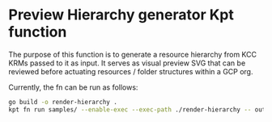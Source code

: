 # Preview Hierarchy generator Kpt function

The purpose of this function is to generate a resource hierarchy from KCC KRMs
passed to it as input. It serves as visual preview SVG that can be reviewed
before actuating resources / folder structures within a GCP org.

Currently, the fn can be run as follows:

```bash
go build -o render-hierarchy .
kpt fn run samples/ --enable-exec --exec-path ./render-hierarchy -- output=test.svg
```
